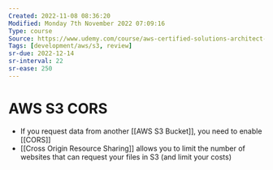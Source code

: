```yaml
---
Created: 2022-11-08 08:36:20
Modified: Monday 7th November 2022 07:09:16
Type: course
Source: https://www.udemy.com/course/aws-certified-solutions-architect-associate-saa-c01/?xref=E0Aed11STH4LPUQvCz0GJFABTmM=
Tags: [development/aws/s3, review]
sr-due: 2022-12-14
sr-interval: 22
sr-ease: 250
---
```


# AWS S3 CORS

- If you request data from another [[AWS S3 Bucket]], you need to enable [[CORS]]
- [[Cross Origin Resource Sharing]] allows you to limit the number of websites that can request your files in S3 (and limit your costs)

